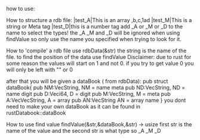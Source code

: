 how to use:  

How to structure a rdb file:
|test_A|This is an array ,b,c,1ad
|test_M|This is a string or Meta tag 
|test_D|this is a number tag
add _A or _M or _D to the name to select the types!
the _A _M and _D will be ignored when using findValue
so only use the name you specified when trying to look for it.

How to 'compile' a rdb file
use rdbData(&str) the string is the name of the file.
to find the position of the data use findValue
Disclaimer: due to rust for some reason the values will start on 1 and not 0.
if you try to get value 0 you will only be left with "" or 0

after that you will be given a dataBook ( from rdbData):
pub struct dataBook{
    pub NM:VecString, NM = name meta
    pub ND:VecString, ND = name digit
    pub D:Veci64, D = digit
    pub M:VecString, M = meta
    pub A:VecVecString, A = array
    pub AN:VecString AN = array name
}
you dont need to make your own dataBook as it can be found in rustDatabook::dataBook

How to use find value
 findValue(&str,&dataBook,&str) -> usize first str is the name of the value and the second str is what type so _A _M _D